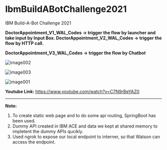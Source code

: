 # IbmBuildABotChallenge2021
IBM Build-A-Bot Challenge 2021

<b>
DoctorAppointment_V1_WAL_Codes -> trigger the flow by launcher and take input by Input Box.
DoctorAppointment_V2_WAL_Codes -> trigger the flow by HTTP call. 

DoctorAppointment_V3_WAL_Codes -> trigger the flow by Chatbot
</b>

<b></b>
![image002](https://user-images.githubusercontent.com/56732218/125606570-aea6868d-4a3d-437d-bf21-bc088926993f.png)

<b></b>
![image003](https://user-images.githubusercontent.com/56732218/125606684-84fb0f55-73f8-4b84-9129-61ab1fffb51d.png)

<b></b>
![image001](https://user-images.githubusercontent.com/56732218/125606801-b7a76a23-dfe8-46d7-8566-6777cec6f8a6.png)

<b>Youtube Link: </b>https://www.youtube.com/watch?v=C7N9rBeYAZ0


---
<b>Note: </b> 
1. To create static web page and to do some api routing, SpringBoot has been used. </n>
2. Dummy API created in IBM ACE and data we kept at shared memory to impletent the dummy APIs qucikly. </n>
3. Used ngrok to expose our local endpoint to interner, so that Watson can access the endpoint.
